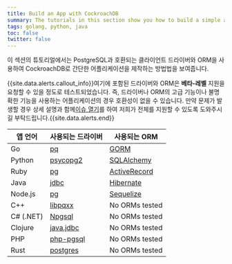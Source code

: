 ```yaml
---
title: Build an App with CockroachDB
summary: The tutorials in this section show you how to build a simple application with CockroachDB, using PostgreSQL-compatible client drivers and ORMs.
tags: golang, python, java
toc: false
twitter: false
---
```


이 섹션의 튜토리얼에서는 PostgreSQL과 호환되는 클라이언트 드라이버와 ORM을 사용하여 CockroachDB로 간단한 어플리케이션을 제작하는 방법법을 보여줍니다.

{{site.data.alerts.callout_info}}여기에 포함된 드라이버와 ORM은 <strong>베타-레벨</strong> 지원을 요청할 수 있을 정도로 테스트되었습니다. 즉, 드라이버나 ORM의 고급 기능이나 불명확한 기능을 사용하는 어플리케이션의 경우 호환성이 없을 수 있습니다. 만약 문제가 발생할 경우 상세 설명과 함께<a href="https://github.com/cockroachdb/cockroach/issues/new">이슈 열기</a>를 하여 저희가 전체를 지원할 수 있도록 도와주시길 부탁드립니다.</a>{{site.data.alerts.end}}

앱 언어 | 사용되는 드라이버 | 사용되는 ORM
-------------|-----------------|-------------
Go | [pq](build-a-go-app-with-cockroachdb.html) | [GORM](build-a-go-app-with-cockroachdb-gorm.html)
Python | [psycopg2](build-a-python-app-with-cockroachdb.html) | [SQLAlchemy](build-a-python-app-with-cockroachdb-sqlalchemy.html)
Ruby | [pg](build-a-ruby-app-with-cockroachdb.html) | [ActiveRecord](build-a-ruby-app-with-cockroachdb-activerecord.html)
Java | [jdbc](build-a-java-app-with-cockroachdb.html) | [Hibernate](build-a-java-app-with-cockroachdb-hibernate.html)
Node.js | [pg](build-a-nodejs-app-with-cockroachdb.html) | [Sequelize](build-a-nodejs-app-with-cockroachdb-sequelize.html)
C++ | [libpqxx](build-a-c++-app-with-cockroachdb.html) | No ORMs tested
C# (.NET) | [Npgsql](build-a-csharp-app-with-cockroachdb.html) | No ORMs tested
Clojure | [java.jdbc](build-a-clojure-app-with-cockroachdb.html) | No ORMs tested
PHP | [php-pgsql](build-a-php-app-with-cockroachdb.html) | No ORMs tested
Rust | [postgres](build-a-rust-app-with-cockroachdb.html) | No ORMs tested
